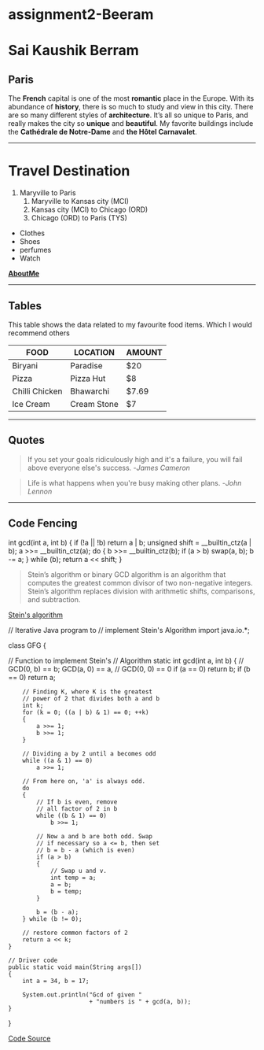 # assignment2-Beeram

# Sai Kaushik Berram

## Paris

The **French** capital is one of the most **romantic** place in the Europe. With its abundance of **history**, there is so much to study and view in this city. There are so many different styles of **architecture**. It’s all so unique to Paris, and really makes the city so **unique** and **beautiful**. My favorite buildings include the **Cathédrale de Notre-Dame** and **the Hôtel Carnavalet**.

---

# Travel Destination
1. Maryville to Paris 
    1. Maryville to Kansas city (MCI)
    2. Kansas city (MCI) to Chicago (ORD)
    3. Chicago (ORD) to Paris (TYS)

- Clothes
- Shoes
- perfumes
- Watch

**[AboutMe](AboutMe.md)**

---
## Tables

This table shows the data related to my favourite food items. Which I would recommend others

|FOOD|LOCATION|AMOUNT|
|---|---|---|
|Biryani|Paradise|$20
|Pizza|Pizza Hut|$8|
|Chilli Chicken|Bhawarchi|$7.69
|Ice Cream|Cream Stone|$7

---

## Quotes

>If you set your goals ridiculously high and it's a failure, you will fail above everyone else's success. 
-*James Cameron*

>Life is what happens when you're busy making other plans. 
-*John Lennon*

---

## Code Fencing 

 int gcd(int a, int b) {
     if (!a || !b)
         return a | b;
     unsigned shift = __builtin_ctz(a | b);
     a >>= __builtin_ctz(a);
     do {
         b >>= __builtin_ctz(b);
         if (a > b)
             swap(a, b);
         b -= a;
     } while (b);
     return a << shift;
 }


> Stein’s algorithm or binary GCD algorithm is an algorithm that computes the greatest common divisor of two non-negative integers. Stein’s algorithm replaces division with arithmetic shifts, comparisons, and subtraction.

[Stein's algorithm](https://www.geeksforgeeks.org/steins-algorithm-for-finding-gcd/)

// Iterative Java program to
// implement Stein's Algorithm
import java.io.*;
 
class GFG {
 
 // Function to implement Stein's
    // Algorithm
    static int gcd(int a, int b)
    {
        // GCD(0, b) == b; GCD(a, 0) == a,
        // GCD(0, 0) == 0
        if (a == 0)
            return b;
        if (b == 0)
            return a;
 
        // Finding K, where K is the greatest
        // power of 2 that divides both a and b
        int k;
        for (k = 0; ((a | b) & 1) == 0; ++k)
        {
            a >>= 1;
            b >>= 1;
        }
 
        // Dividing a by 2 until a becomes odd
        while ((a & 1) == 0)
            a >>= 1;
 
        // From here on, 'a' is always odd.
        do
        {
            // If b is even, remove
            // all factor of 2 in b
            while ((b & 1) == 0)
                b >>= 1;
 
            // Now a and b are both odd. Swap
            // if necessary so a <= b, then set
            // b = b - a (which is even)
            if (a > b)
            {
                // Swap u and v.
                int temp = a;
                a = b;
                b = temp;
            }
 
            b = (b - a);
        } while (b != 0);
 
        // restore common factors of 2
        return a << k;
    }
 
    // Driver code
    public static void main(String args[])
    {
        int a = 34, b = 17;
 
        System.out.println("Gcd of given "
                           + "numbers is " + gcd(a, b));
    }
}


[Code Source](https://www.geeksforgeeks.org/steins-algorithm-for-finding-gcd/)


